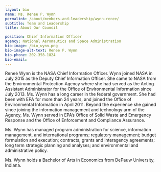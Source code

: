 ```yaml
---
layout: bio
name: Ms. Renee P. Wynn
permalink: /about/members-and-leadership/wynn-renee/
subtitle: Team and Leadership
title: About Our Council

position: Chief Information Officer
agency: National Aeronautics and Space Administration
bio-image: /bio_wynn.png
bio-image-alt-text: Renee P. Wynn
bio-phone: 202-358-1824
bio-email:
---
```

Reneé Wynn is the NASA Chief Information Officer. Wynn joined NASA in July 2015 as the Deputy Chief Information Officer. She came to NASA from the Environmental Protection Agency where she had served as the Acting Assistant Administrator for the Office of Environmental Information since July 2013. Ms. Wynn has a long career in the federal government. She had been with EPA for more than 24 years, and joined the Office of Environmental Information in April 2011. Beyond the experience she gained since joining the information management and technology arm of the Agency, Ms. Wynn served in EPA’s Office of Solid Waste and Emergency Response and the Office of Enforcement and Compliance Assurance.

Ms. Wynn has managed program administration for science, information management, and international programs; regulatory management; budget formulation and execution; contracts, grants and interagency agreements; long term strategic planning and analyses; and environmental and administrative policy.

Ms. Wynn holds a Bachelor of Arts in Economics from DePauw University, Indiana.
